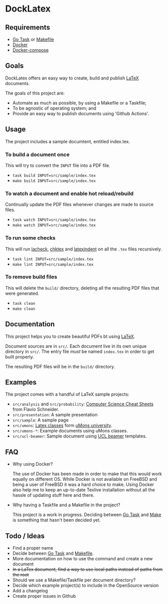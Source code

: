 # DockLatex

## Requirements

* [Go Task][http go task] or [Makefile][http makefile]
* [Docker][http docker]
* [Docker-compose][http docker-compose]

## Goals

DockLatex offers an easy way to create, build and publish [LaTeX][http latex] documents.

The goals of this project are:

* Automate as much as possible, by using a Makefile or a Taskfile;
* To be agnostic of operating system; and
* Provide an easy way to publish documents using 'Github Actions'.

## Usage

The project includes a sample documtent, entitled index.tex.

### To build a document once

This will try to convert the `INPUT` file into a PDF file.

* `task build INPUT=src/sample/index.tex`
* `make build INPUT=src/sample/index.tex`

### To watch a document and enable hot reload/rebuild

Continually update the PDF files whenever changes are made to source files.

* `task watch INPUT=src/sample/index.tex`
* `make watch INPUT=src/sample/index.tex`

### To run some checks

This will run [lacheck][http lacheck], [chktex][http chktex] and [latexindent][http latexindent] on all the `.tex` files recursively.

* `task lint INPUT=src/sample/index.tex`
* `make lint INPUT=src/sample/index.tex`

### To remove build files

This will delete the `build/` directory, deleting all the resulting PDF files that
were generated.

* `task clean`
* `make clean`

## Documentation

This project helps you to create beautiful PDFs bt using [LaTeX][http latex].

Document sources are in `src/`. Each document live in its own unique directory in `src/`.
The entry file *must* be named `index.tex` in order to get built properly.

The resulting PDF files will be in the `build/` directory.

## Examples

The project comes with a handful of LaTeX sample projects:

* `src/analysis` and `src/probability`: [Computer Science Cheat Sheets][computer science cheat sheets] from Flavio Schneider.
* `src/presentation`: A sample presentation
* `src/sample`: A sample page
* `src/umons`: [Latex classes][umons latex classes] form [uMons university][http umons].
* `src/umons-*`: Example documents using uMons classes.
* `src/ucl-beamer`: Sample document using [UCL beamer][http ucl-beamer] templates.

## FAQ

* Why using Docker?

  The use of Docker has been made in order to make that this would work equally on different OS. While Docker is not available on FreeBSD and being a user of FreeBSD it was a hard choice to make.
  Using Docker also help me to keep an up-to-date Texlive installation without all the hassle of updating stuff here and there.

* Why having a Taskfile and a Makefile in the project?

  This project is a work in progress. Deciding between [Go Task][http go task] and [Make][http makefile] is something that hasn't been decided yet.

## Todo / Ideas

* Find a proper name
* Decide between [Go Task][http go task] and [Makefile][http makefile].
* More documentation on how to use the command and create a new document
* ~~In a LaTex document, find a way to use local paths instead of paths from the root~~
* Should we use a Makefile/Taskfile per document directory?
* Decide which example project(s) to include in the OpenSource version
* Add a changelog
* Create proper issues in Github

[http go task]: https://taskfile.dev
[http makefile]: https://www.gnu.org/software/make/
[http docker]: https://www.docker.com/
[http docker-compose]: https://docs.docker.com/compose/
[computer science cheat sheets]: https://github.com/flavioschneider/ethzcheatsheets
[umons latex classes]: https://github.com/Chris00/latex-umons
[http umons]: https://web.umons.ac.be/
[http ucl-beamer]: https://github.com/UCL/ucl-beamer
[http latex]: https://www.latex-project.org/
[http lacheck]: https://ctan.org/pkg/lacheck
[http chktex]: https://ctan.org/pkg/chktex
[http latexindent]: https://github.com/cmhughes/latexindent.pl
